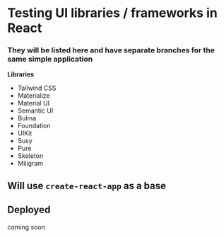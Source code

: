 # Testing UI libraries / frameworks in React

### They will be listed here and have separate branches for the same simple application
**Libraries**
- Tailwind CSS
- Materialize
- Material UI
- Semantic UI
- Bulma
- Foundation
- UIKit
- Susy
- Pure
- Skeleton
- Miligram


## Will use `create-react-app` as a base
## Deployed
coming soon 
